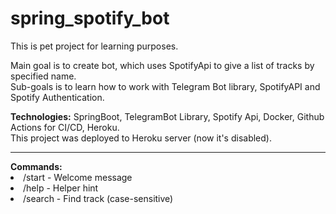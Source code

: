 # spring_spotify_bot

This is pet project for learning purposes.

Main goal is to create bot, which uses SpotifyApi to give a list of tracks by specified name.<br>
Sub-goals is to learn how to work with Telegram Bot library, SpotifyAPI and Spotify Authentication.

<b>Technologies:</b> SpringBoot, TelegramBot Library, Spotify Api, Docker, Github Actions for CI/CD, Heroku.<br>
This project was deployed to Heroku server (now it's disabled).
<hr>
<b>Commands:</b>
  <li> /start - Welcome message</li>
  <li> /help - Helper hint</li>
  <li> /search <track_name> - Find track (case-sensitive)</li>
